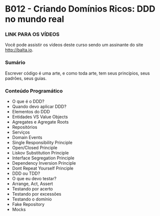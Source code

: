 # B012 - Criando Domínios Ricos: DDD no mundo real

### LINK PARA OS VÍDEOS
Você pode assistir os vídeos deste curso sendo um assinante do site http://balta.io.

### Sumário
Escrever código é uma arte, e como toda arte, tem seus princípios, seus padrões, seus guias.

### Conteúdo Programático
* O que é o DDD?
* Quando devo aplicar DDD?
* Elementos do DDD
* Entidades VS Value Objects
* Agregates e Agregate Roots
* Repositórios
* Serviços
* Domain Events
* Single Responsibility Principle
* Open/Closed Principle
* Liskov Substitution Principle
* Interface Segregation Principle
* Dependency Inversion Principle
* Dont Repeat Yourself Principle
* DDD ou TDD?
* O que eu devo testar?
* Arrange, Act, Assert
* Testando por acerto
* Testando por excessões
* Testando o domínio
* Fake Repository
* Mocks
